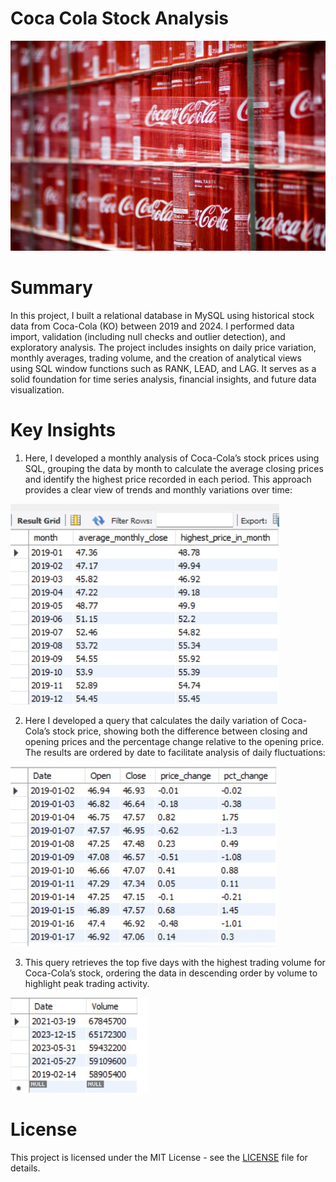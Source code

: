 # Coca Cola Stock Analysis
![Img1](https://github.com/felipe-lemos-costa/SQL-Coca-Cola-Stock-Analysis/raw/main/images/Img1.jpg)

# Summary
In this project, I built a relational database in MySQL using historical stock data from Coca-Cola (KO) between 2019 and 2024. I performed data import, validation (including null checks and outlier detection), and exploratory analysis. The project includes insights on daily price variation, monthly averages, trading volume, and the creation of analytical views using SQL window functions such as RANK, LEAD, and LAG. It serves as a solid foundation for time series analysis, financial insights, and future data visualization.

# Key Insights
1. Here, I developed a monthly analysis of Coca-Cola’s stock prices using SQL, grouping the data by month to calculate the average closing prices and identify the highest price recorded in each period. This approach provides a clear view of trends and monthly variations over time:
   
![Img2](https://github.com/felipe-lemos-costa//SQL-Coca-Cola-Stock-Analysis/raw/main/images/Img2.jpg)

2. Here I developed a query that calculates the daily variation of Coca-Cola’s stock price, showing both the difference between closing and opening prices and the percentage change relative to the opening price. The results are ordered by date to facilitate analysis of daily fluctuations:
   
![Img3](https://github.com/felipe-lemos-costa//SQL-Coca-Cola-Stock-Analysis/raw/main/images/Img3.jpg)

3. This query retrieves the top five days with the highest trading volume for Coca-Cola’s stock, ordering the data in descending order by volume to highlight peak trading activity.

![Img4](https://github.com/felipe-lemos-costa//SQL-Coca-Cola-Stock-Analysis/raw/main/images/Img4.jpg)


# License
This project is licensed under the MIT License - see the [LICENSE](LICENSE) file for details.
